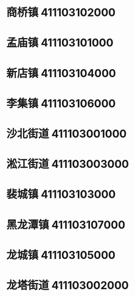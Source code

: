 # 商桥镇 411103102000
# 孟庙镇 411103101000
# 新店镇 411103104000
# 李集镇 411103106000
# 沙北街道 411103001000
# 淞江街道 411103003000
# 裴城镇 411103103000
# 黑龙潭镇 411103107000
# 龙城镇 411103105000
# 龙塔街道 411103002000
